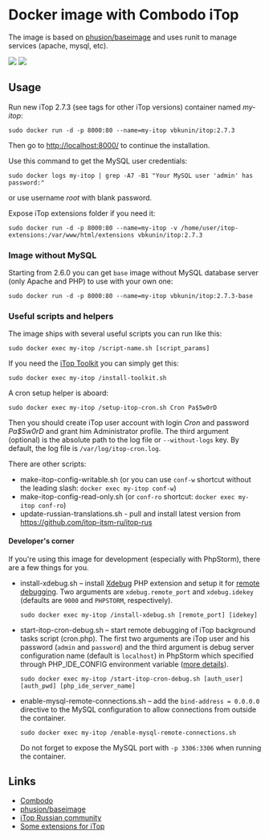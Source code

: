 # Docker image with Combodo iTop

The image is based on [phusion/baseimage](https://hub.docker.com/r/phusion/baseimage/) and uses runit to manage services (apache, mysql, etc).

[![](https://images.microbadger.com/badges/version/vbkunin/itop.svg)](http://microbadger.com/images/vbkunin/itop "Get your own version badge on microbadger.com")
[![](https://images.microbadger.com/badges/image/vbkunin/itop.svg)](https://microbadger.com/images/vbkunin/itop "Get your own image badge on microbadger.com")

## Usage

Run new iTop 2.7.3 (see tags for other iTop versions) container named *my-itop*:
```
sudo docker run -d -p 8000:80 --name=my-itop vbkunin/itop:2.7.3
```
Then go to [http://localhost:8000/](http://localhost:8000/) to continue the installation.

Use this command to get the MySQL user credentials:
```
sudo docker logs my-itop | grep -A7 -B1 "Your MySQL user 'admin' has password:"
```
or use username *root* with blank password.

Expose iTop extensions folder if you need it:
```
sudo docker run -d -p 8000:80 --name=my-itop -v /home/user/itop-extensions:/var/www/html/extensions vbkunin/itop:2.7.3
```

### Image without MySQL

Starting from 2.6.0 you can get `base` image without MySQL database server (only Apache and PHP) to use with your own one:

```
sudo docker run -d -p 8000:80 --name=my-itop vbkunin/itop:2.7.3-base
```

### Useful scripts and helpers

The image ships with several useful scripts you can run like this:
```
sudo docker exec my-itop /script-name.sh [script_params]
```

If you need the [iTop Toolkit](https://www.itophub.io/wiki/page?id=2_7_0:customization:datamodel#installing_the_toolkit) you can simply get this:
```
sudo docker exec my-itop /install-toolkit.sh
```

A cron setup helper is aboard:
```
sudo docker exec my-itop /setup-itop-cron.sh Cron Pa$5w0rD
```
Then you should create iTop user account with login *Cron* and password *Pa$5w0rD* and grant him Administrator profile. The third argument (optional) is the absolute path to the log file or `--without-logs` key. By default, the log file is `/var/log/itop-cron.log`.

There are other scripts:

 - make-itop-config-writable.sh (or you can use `conf-w` shortcut without the leading slash: `docker exec my-itop conf-w`)
 - make-itop-config-read-only.sh (or `conf-ro` shortcut: `docker exec my-itop conf-ro`)
 - update-russian-translations.sh - pull and install latest version from https://github.com/itop-itsm-ru/itop-rus

#### Developer's corner

If you're using this image for development (especially with PhpStorm), there are a few things for you.

- install-xdebug.sh – install [Xdebug](https://xdebug.org) PHP extension and setup it for [remote debugging](https://xdebug.org/docs/remote). Two arguments are `xdebug.remote_port` and `xdebug.idekey` (defaults are `9000` and `PHPSTORM`, respectively).
  ```
  sudo docker exec my-itop /install-xdebug.sh [remote_port] [idekey]
  ```

- start-itop-cron-debug.sh – start remote debugging of iTop background tasks script (cron.php). The first two arguments are iTop user and his password (`admin` and `password`) and the third argument is debug server configuration name (default is `localhost`) in PhpStorm which specified through PHP_IDE_CONFIG environment variable ([more details](https://www.jetbrains.com/help/phpstorm/zero-configuration-debugging-cli.html#d13593f7)).
  ```
  sudo docker exec my-itop /start-itop-cron-debug.sh [auth_user] [auth_pwd] [php_ide_server_name]
  ```

- enable-mysql-remote-connections.sh – add the `bind-address = 0.0.0.0` directive to the MySQL configuration to allow connections from outside the container.
  ```
  sudo docker exec my-itop /enable-mysql-remote-connections.sh
  ```
  Do not forget to expose the MySQL port with `-p 3306:3306` when running the container.

## Links

 - [Combodo](https://combodo.com)
 - [phusion/baseimage](https://hub.docker.com/r/phusion/baseimage/)
 - [iTop Russian community](http://community.itop-itsm.ru)
 - [Some extensions for iTop](https://knowitop.ru/store)

